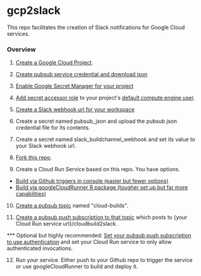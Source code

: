 # gcp2slack

This repo facilitates the creation of Slack notifications for Google Cloud services.

### Overview

1. [Create a Google Cloud Project](https://cloud.google.com/resource-manager/docs/creating-managing-projects).

2. [Create pubsub service credential and download json](https://cloud.google.com/iam/docs/creating-managing-service-account-keys)

3. [Enable Google Secret Manager for your project](https://cloud.google.com/secret-manager/docs/quickstart)

4. [Add secret accessor role](https://cloud.google.com/secret-manager/docs/access-control) to your project's [default compute engine user](https://cloud.google.com/compute/docs/access/service-accounts#default_service_account).

5. [Create a Slack webhook url for your workspace](https://slack.com/help/articles/115005265063-Incoming-webhooks-for-Slack)

6. Create a secret named pubsub_json and upload the pubsub json credential file for its contents.

7. Create a secret named slack_buildchannel_webhook and set its value to your Slack webhook url.

8. [Fork this repo](https://docs.github.com/en/free-pro-team@latest/github/getting-started-with-github/fork-a-repo).

9. Create a Cloud Run Service based on this repo. You have options.
* [Build via Github triggers in console (easier but fewer options)](https://towardsdatascience.com/r-powered-services-that-are-simple-scalabale-and-secure-4c454c159e48)
* [Build via googleCloudRunner R package (tougher set up but far more capabilities)](https://code.markedmondson.me/googleCloudRunner/index.html)

10. [Create a pubsub topic](https://cloud.google.com/pubsub/docs/quickstart-console) named "cloud-builds".

11. [Create a pubsub push subscription to that topic](https://cloud.google.com/pubsub/docs/admin#creating_subscriptions) which posts to {your Cloud Run service url}/cloudbuild2slack. 

\*\*\* Optional but highly recommended: [Set your pubsub push subscription to use authentication](https://cloud.google.com/pubsub/docs/push#setting_up_for_push_authentication) and set your Cloud Run service to only allow authenticated invocations.

12. Run your service. Either push to your Github repo to trigger the service or use googleCloudRunner to build and deploy it.

